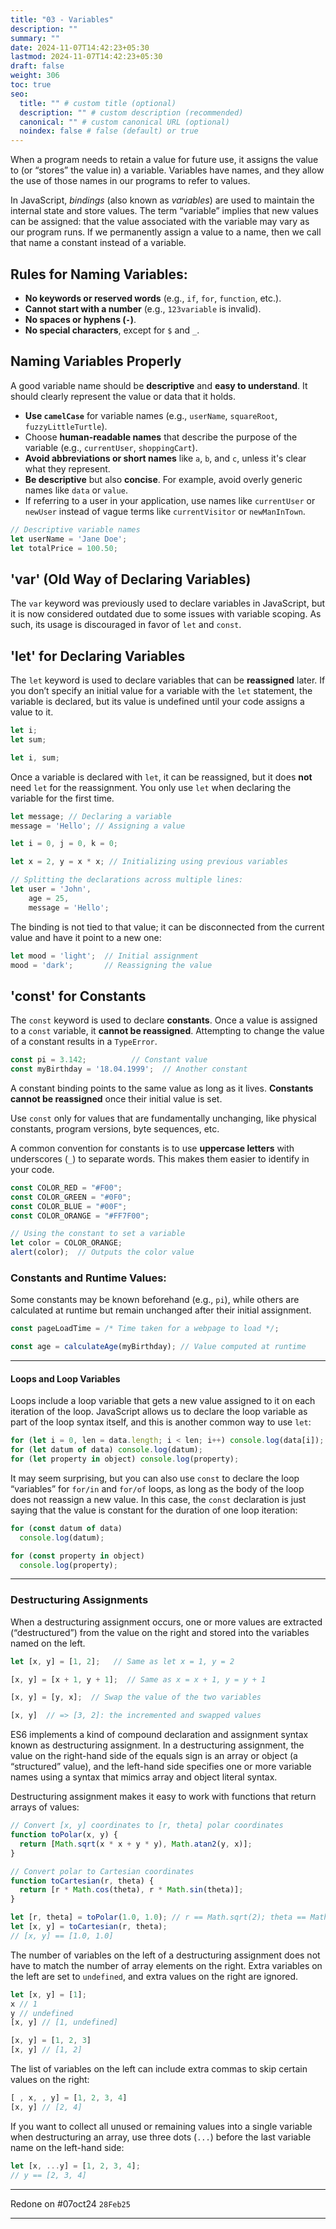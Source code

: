 ```yaml
---
title: "03 - Variables"
description: ""
summary: ""
date: 2024-11-07T14:42:23+05:30
lastmod: 2024-11-07T14:42:23+05:30
draft: false
weight: 306
toc: true
seo:
  title: "" # custom title (optional)
  description: "" # custom description (recommended)
  canonical: "" # custom canonical URL (optional)
  noindex: false # false (default) or true
---
```


When a program needs to retain a value for future use, it assigns the value to (or “stores” the value in) a variable. Variables have names, and they allow the use of those names in our programs to refer to values.

In JavaScript, _bindings_ (also known as _variables_) are used to maintain the internal state and store values. The term “variable” implies that new values can be assigned: that the value associated with the variable may vary as our program runs. If we permanently assign a value to a name, then we call that name a constant instead of a variable.



## Rules for Naming Variables:

- **No keywords or reserved words** (e.g., `if`, `for`, `function`, etc.).
- **Cannot start with a number** (e.g., `123variable` is invalid).
- **No spaces or hyphens (`-`)**.
- **No special characters**, except for `$` and `_`.



## Naming Variables Properly

A good variable name should be **descriptive** and **easy to understand**. It should clearly represent the value or data that it holds.

- **Use `camelCase`** for variable names (e.g., `userName`, `squareRoot`, `fuzzyLittleTurtle`).
- Choose **human-readable names** that describe the purpose of the variable (e.g., `currentUser`, `shoppingCart`).
- **Avoid abbreviations or short names** like `a`, `b`, and `c`, unless it's clear what they represent.
- **Be descriptive** but also **concise**. For example, avoid overly generic names like `data` or `value`.
- If referring to a user in your application, use names like `currentUser` or `newUser` instead of vague terms like `currentVisitor` or `newManInTown`.

```js
// Descriptive variable names
let userName = 'Jane Doe';
let totalPrice = 100.50;
```



## 'var' (Old Way of Declaring Variables)

The `var` keyword was previously used to declare variables in JavaScript, but it is now considered outdated due to some issues with variable scoping. As such, its usage is discouraged in favor of `let` and `const`.



## 'let' for Declaring Variables

The `let` keyword is used to declare variables that can be **reassigned** later. If you don’t specify an initial value for a variable with the `let` statement, the variable is declared, but its value is undefined until your code assigns a value to it.

```js
let i;
let sum;

let i, sum;
```

Once a variable is declared with `let`, it can be reassigned, but it does **not** need `let` for the reassignment. You only use `let` when declaring the variable for the first time.

```js
let message; // Declaring a variable
message = 'Hello'; // Assigning a value

let i = 0, j = 0, k = 0;

let x = 2, y = x * x; // Initializing using previous variables

// Splitting the declarations across multiple lines:
let user = 'John',
    age = 25,
    message = 'Hello';
```

The binding is not tied to that value; it can be disconnected from the current value and have it point to a new one:

```js
let mood = 'light';  // Initial assignment
mood = 'dark';       // Reassigning the value
```



## 'const' for Constants

The `const` keyword is used to declare **constants**. Once a value is assigned to a `const` variable, it **cannot be reassigned**. Attempting to change the value of a constant results in a `TypeError`.

```js
const pi = 3.142;          // Constant value
const myBirthday = '18.04.1999';  // Another constant
```

A constant binding points to the same value as long as it lives. **Constants cannot be reassigned** once their initial value is set.

Use `const` only for values that are fundamentally unchanging, like physical constants, program versions, byte sequences, etc.

A common convention for constants is to use **uppercase letters** with underscores (`_`) to separate words. This makes them easier to identify in your code.

```js
const COLOR_RED = "#F00";
const COLOR_GREEN = "#0F0";
const COLOR_BLUE = "#00F";
const COLOR_ORANGE = "#FF7F00";

// Using the constant to set a variable
let color = COLOR_ORANGE;
alert(color);  // Outputs the color value
```

### Constants and Runtime Values:

Some constants may be known beforehand (e.g., `pi`), while others are calculated at runtime but remain unchanged after their initial assignment.

```js
const pageLoadTime = /* Time taken for a webpage to load */;

const age = calculateAge(myBirthday); // Value computed at runtime
```

---

#### Loops and Loop Variables

Loops include a loop variable that gets a new value assigned to it on each iteration of the loop. JavaScript allows us to declare the loop variable as part of the loop syntax itself, and this is another common way to use `let`:

```js
for (let i = 0, len = data.length; i < len; i++) console.log(data[i]);
for (let datum of data) console.log(datum);
for (let property in object) console.log(property);
```

It may seem surprising, but you can also use `const` to declare the loop “variables” for `for/in` and `for/of` loops, as long as the body of the loop does not reassign a new value. In this case, the `const` declaration is just saying that the value is constant for the duration of one loop iteration:

```js
for (const datum of data) 
  console.log(datum);

for (const property in object) 
  console.log(property);
```

---

### Destructuring Assignments

When a destructuring assignment occurs, one or more values are extracted (“destructured”) from the value on the right and stored into the variables named on the left.

```js
let [x, y] = [1, 2];   // Same as let x = 1, y = 2

[x, y] = [x + 1, y + 1];  // Same as x = x + 1, y = y + 1

[x, y] = [y, x];  // Swap the value of the two variables

[x, y]  // => [3, 2]: the incremented and swapped values
```

ES6 implements a kind of compound declaration and assignment syntax known as destructuring assignment. In a destructuring assignment, the value on the right-hand side of the equals sign is an array or object (a “structured” value), and the left-hand side specifies one or more variable names using a syntax that mimics array and object literal syntax.

Destructuring assignment makes it easy to work with functions that return arrays of values:

```js
// Convert [x, y] coordinates to [r, theta] polar coordinates
function toPolar(x, y) {
  return [Math.sqrt(x * x + y * y), Math.atan2(y, x)];
}

// Convert polar to Cartesian coordinates
function toCartesian(r, theta) {
  return [r * Math.cos(theta), r * Math.sin(theta)];
}

let [r, theta] = toPolar(1.0, 1.0); // r == Math.sqrt(2); theta == Math.PI/4
let [x, y] = toCartesian(r, theta);
// [x, y] == [1.0, 1.0]
```

The number of variables on the left of a destructuring assignment does not have to match the number of array elements on the right. Extra variables on the left are set to `undefined`, and extra values on the right are ignored.

```js
let [x, y] = [1];
x // 1
y // undefined
[x, y] // [1, undefined]

[x, y] = [1, 2, 3]
[x, y] // [1, 2]
```

The list of variables on the left can include extra commas to skip certain values on the right:

```js
[ , x, , y] = [1, 2, 3, 4]
[x, y] // [2, 4]
```

If you want to collect all unused or remaining values into a single variable when destructuring an array, use three dots (`...`) before the last variable name on the left-hand side:

```js
let [x, ...y] = [1, 2, 3, 4]; 
// y == [2, 3, 4]
```

---

Redone on #07oct24 `28Feb25`

____
